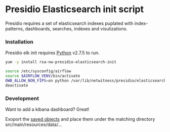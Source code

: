# Presidio Elasticsearch init script

Presidio requires a set of elasticsearch indexes puplated with index-patterns, dashboards, searches, indexes and visulizations.



### Installation

Presidio elk init requires [Python](https://www.python.org/download/releases/2.7.5/) v2.7.5 to run.

```sh
yum -y install rsa-nw-presidio-elasticsearch-init

source /etc/sysconfig/airflow
source $AIRFLOW_VENV/bin/activate
OWB_ALLOW_NON_FIPS=on python /var/lib/netwitness/presidio/elasticsearch/init/init_elasticsearch.py --resources_path /var/lib/netwitness/presidio/elasticsearch/init/data/ --elasticsearch_url http://localhost:9200/
deactivate
```

### Development

Want to add a kibana dashboard? Great!

Exoport the [saved objects](https://discuss.elastic.co/t/how-to-save-dashboard-as-json-file/24561/2) and place them under the matching directory src/main/resources/data/...


